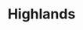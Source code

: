 ---
layout: photography
title:  "Highlands"
region: "Scotland"
year: 2019
id: highlands
intro: "Home to the UK's highest mountains, peaceful lochs and beautiful glens. A place that feels like home and hopefully, one day, will be."
seo:
    title: "Travel Photography - Scottish Highlands"
    description: "Photography from the southern Scottish Highlands including Stob Dearg, Stob Binnein, The Trossachs, Glen Coe and Loch Dochart."
    image:
        url: "Highlands-026.jpg"
        alt: "Ben Vorlich summit"
hero:
    image: "Highlands-026.jpg"
    alt: "Ben Vorlich summit"
---